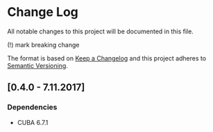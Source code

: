 # Change Log
All notable changes to this project will be documented in this file.

(!) mark breaking change

The format is based on [Keep a Changelog](http://keepachangelog.com/) and this project adheres to [Semantic Versioning](http://semver.org/).

## [0.4.0 - 7.11.2017]

### Dependencies
- CUBA 6.7.1
